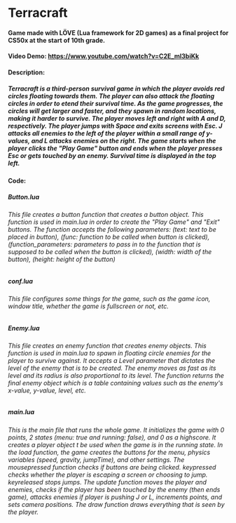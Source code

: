 # Terracraft
#### Game made with LÖVE (Lua framework for 2D games) as a final project for CS50x at the start of 10th grade.

#### Video Demo:  https://www.youtube.com/watch?v=C2E_mI3biKk
#### Description:
##### Terracraft is a third-person survival game in which the player avoids red circles floating towards them. The player can also attack the floating circles in order to etend their survival time. As the game progresses, the circles will get larger and faster, and they spawn in random locations, making it harder to survive. The player moves left and right with A and D, respectively. The player jumps with Space and exits screens with Esc. J attacks all enemies to the left of the player within a small range of y-values, and L attacks enemies on the right. The game starts when the player clicks the "Play Game" button and ends when the player presses Esc or gets touched by an enemy. Survival time is displayed in the top left.

#### Code:
##### Button.lua
###### This file creates a button function that creates a button object. This function is used in main.lua in order to create the "Play Game" and "Exit" buttons. The function accepts the following parameters: (text: text to be placed in button), (func: function to be called when button is clicked), (function_parameters: parameters to pass in to the function that is supposed to be called when the button is clicked), (width: width of the button), (height: height of the button)
##### conf.lua
###### This file configures some things for the game, such as the game icon, window title, whether the game is fullscreen or not, etc.
##### Enemy.lua
###### This file creates an enemy function that creates enemy objects. This function is used  in main.lua to spawn in floating circle enemies for the player to survive against. It accepts a Level parameter that dictates the level of the enemy that is to be created. The enemy moves as fast as its level and its radius is also proportional to its level. The function returns the final enemy object which is a table containing values such as the enemy's x-value, y-value, level, etc.
##### main.lua
###### This is the main file that runs the whole game. It initializes the game with 0 points, 2 states (menu: true and running: false), and 0 as a highscore. It creates a player object t be used when the game is in the running state. In the load function, the game creates the buttons for the menu, physics variables (speed, gravity, jumpTime), and other settings. The mousepressed function checks if buttons are being clicked. keypressed checks whether the player is escaping a screen or choosing to jump. keyreleased stops jumps. The update function moves the player and enemies, checks if the player has been touched by the enemy (then ends game), attacks enemies if player is pushing J or L, increments points, and sets camera positions. The draw function draws everything that is seen by the player.
